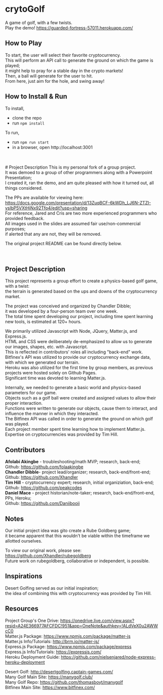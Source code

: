 # crytoGolf
A game of golf, with a few twists.<br> 
Play the demo! https://guarded-fortress-57011.herokuapp.com/<br>

## How to Play
To start, the user will select their favorite cryptocurrency.<br>
This will perform an API call to generate the ground on which the game is played;<br>
it might help to pray for a stable day in the crypto markets!<br>
Then, a ball will generate for the user to hit.<br>
From here, just aim for the hole, and swing away!<br>

## How to Install & Run
To install,
- clone the repo
- run `npm install`

To run,
- run `npm run start`
- in a browser, open http://localhost:3001
<br>
<br>
# Project Description
This is my personal fork of a group project.<br>
It was demoed to a group of other programmers along with a Powerpoint Presentation;<br>
I created it, ran the demo, and am quite pleased with how it turned out, all things considered.<br>

The PPs are available for viewing here: https://docs.google.com/presentation/d/13ZuqBCF-6kWDh_LJ6N-ZTZI-vsIbP5VXtHiNx92Tfo4/edit?usp=sharing<br>
For reference, Jared and Cris are two more experienced programmers who provided feedback.<br>
All images used in the slides are assumed fair use/non-commercial purposes;<br>
if alerted that any are not, they will be removed.<br>

The original project README can be found directly below.<br>
<br>
<br>
## Project Description
This project represents a group effort to create a physics-based golf game, with a twist:<br>
the terrain is generated based on the ups and downs of the cryptocurrency market.<br>

The project was conceived and organized by Chandler Dibble;<br>
it was developed by a four-person team over one week.<br>
The total time spent developing our project, including time spent learning new tools, is estimated at 120+ hours.<br>

We primarily utilized Javascript with Node, JQuery, Matter.js, and Express.js.<br>
HTML and CSS were deliberately de-emphasized to allow us to generate our images, shapes, etc. with Javascript.<br>
This is reflected in contributors' roles all including "back-end" work.<br>
Bitfinex's API was utilized to provide our cryptocurrency exchange data, with which we generated our terrain.<br>
Heroku was also utilized for the first time by group members, as previous projects were hosted solely on Github Pages.<br>
Significant time was devoted to learning Matter.js.<br>

Internally, we needed to generate a basic world and physics-based parameters for our game.<br>
Objects such as a golf ball were created and assigned values to allow their proper interaction.<br>
Functions were written to generate our objects, cause them to interact, and influence the manner in which they interacted.<br>
The Bitfinex API was called in order to generate the ground on which golf was played.<br>
Each project member spent time learning how to implement Matter.js.<br>
Expertise on cryptocurrencies was provided by Tim Hill.<br>


## Contributors
__Afolabi Akingbe__ - troubleshooting/math MVP; research, back-end;<br>
Github: https://github.com/folaakingbe<br>
__Chandler Dibble__- project lead/organizer; research, back-end/front-end;<br>
  Github: https://github.com/Xhandler<br>
__Tim Hill__ - cryptocurrency expert; research, initial organiziation, back-end;<br>
  Github: https://github.com/peakcodes<br>
__Daniel Mace__ - project historian/note-taker; research, back-end/front-end, PPs, Heroku;<br>
  Github: https://github.com/Daniibooii<br>

## Notes
Our initial project idea was gito create a Rube Goldberg game;<br>
it became apparent that this wouldn't be viable within the timeframe we allotted ourselves.<br>

To view our original work, please see: https://github.com/Xhandler/rubegoldberg<br>
Future work on rubegoldberg, collaborative or independent, is possible.<br>

## Inspirations
Desert Golfing served as our initial inspiration;<br>
the idea of combining this with cryptocurrency was provided by Tim Hill.<br>

## Resources
Project Group's One Drive: https://onedrive.live.com/view.aspx?resid=A24E366977AFCFDC!951&app=OneNote&authkey=!ALdVeX0u2AWWcC0<br>
Matter.js Package: https://www.npmjs.com/package/matter-js<br>
Matter.js Info/Tutorials: http://brm.io/matter-js/<br>
Express.js Package: https://www.npmjs.com/package/express<br>
Express.js Info/Tutorials: https://expressjs.com/<br>
Heroku Deployment Guide: https://github.com/nielsenjared/node-express-heroku-deployment<br>

Desert Golf: http://desertgolfing.captain-games.com/<br>
Many Golf Main Site: https://manygolf.club/<br>
Many Golf Repo: https://github.com/thomasboyt/manygolf<br>
Bitfinex Main Site: https://www.bitfinex.com/<br>
